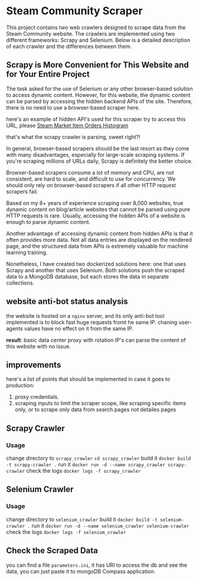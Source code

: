 # Steam Community Scraper

This project contains two web crawlers designed to scrape data from the Steam Community website. The crawlers are implemented using two different frameworks: Scrapy and Selenium. Below is a detailed description of each crawler and the differences between them.

## Scrapy is More Convenient for This Website and for Your Entire Project
The task asked for the use of Selenium or any other browser-based solution to access dynamic content. However, for this website, the dynamic content can be parsed by accessing the hidden backend APIs of the site. Therefore, there is no need to use a browser-based scraper here.

here's an example of hidden API's used for this scraper
try to access this URL, please
[Steam Market Item Orders Histogram](https://steamcommunity.com/market/itemordershistogram?country=EG&language=english&currency=1&item_nameid=176454825&norender=1)

that's what the scrapy crawler is parsing, sweet right?!

In general, browser-based scrapers should be the last resort as they come with many disadvantages, especially for large-scale scraping systems. If you're scraping millions of URLs daily, Scrapy is definitely the better choice.

Browser-based scrapers consume a lot of memory and CPU, are not consistent, are hard to scale, and difficult to use for concurrency. We should only rely on browser-based scrapers if all other HTTP request scrapers fail.

Based on my 8+ years of experience scraping over 8,000 websites, true dynamic content on blog/article websites that cannot be parsed using pure HTTP requests is rare. Usually, accessing the hidden APIs of a website is enough to parse dynamic content.

Another advantage of accessing dynamic content from hidden APIs is that it often provides more data. Not all data entries are displayed on the rendered page, and the structured data from APIs is extremely valuable for machine learning training.


Nonetheless, I have created two dockerized solutions here: one that uses Scrapy and another that uses Selenium. Both solutions push the scraped data to a MongoDB database, but each stores the data in separate collections.

## website anti-bot status analysis

the website is hosted on a `nginx` server, and its only anti-bot tool implemented is to block fast huge requests fromt he same IP. chaning user-agents values have no effect on it from the same IP.

**result**: basic data center proxy with rotation IP's can parse the content of this website with no issue.

## improvements
here's a list of points that should be implemented in case it goes to production:
1) proxy credentials.
2) scraping inputs to limit the scraper scope, like scraping specific items only, or to scrape only data from search pages not detailes pages

## Scrapy Crawler

### Usage
change directory to `scrapy_crawler`
`cd scrapy_crawler`
build it 
`docker build -t scrapy-crawler .`
run it 
`docker run -d --name scrapy_crawler scrapy-crawler`
check the logs
`docker logs -f scrapy_crawler`


## Selenium Crawler

### Usage
change directory to `selenium_crawler`
build it 
`docker build -t selenium-crawler .`
run it 
`docker run -d --name selenium_crawler selenium-crawler`
check the logs
`docker logs -f selenium_crawler`

## Check the Scraped Data
you can find a file `parameters.ini`, it has URI to access the db and see the data, you can just paste it to mongoDB Compass application. 
